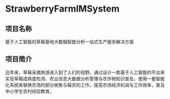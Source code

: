 # StrawberryFarmIMSystem

## 项目名称

基于人工智能的草莓基地大数据智能分析一站式生产服务解决方案

## 项目简介

近年来，草莓采摘旅游进入到了人们的视野。通过设计一款基于人工智能的平台来实现草莓成熟度检测、农业信息大数据分析管理与农作物知识普及，使用一套智能化系统来替换农场的部分销售与莓农的工作，提高农场经济利润与工作效率，普及中小学生农村经验教育。